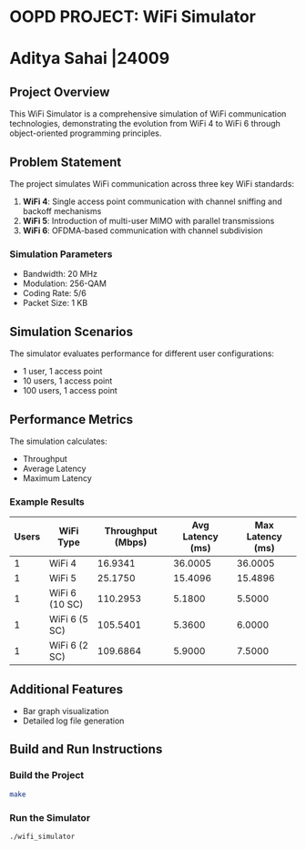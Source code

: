 # OOPD PROJECT: WiFi Simulator
# Aditya Sahai |24009
## Project Overview

This WiFi Simulator is a comprehensive simulation of WiFi communication technologies, demonstrating the evolution from WiFi 4 to WiFi 6 through object-oriented programming principles.

## Problem Statement

The project simulates WiFi communication across three key WiFi standards:
1. **WiFi 4**: Single access point communication with channel sniffing and backoff mechanisms
2. **WiFi 5**: Introduction of multi-user MIMO with parallel transmissions
3. **WiFi 6**: OFDMA-based communication with channel subdivision

### Simulation Parameters
- Bandwidth: 20 MHz
- Modulation: 256-QAM
- Coding Rate: 5/6
- Packet Size: 1 KB

## Simulation Scenarios

The simulator evaluates performance for different user configurations:
- 1 user, 1 access point
- 10 users, 1 access point
- 100 users, 1 access point

## Performance Metrics

The simulation calculates:
- Throughput
- Average Latency
- Maximum Latency

### Example Results

| Users | WiFi Type        | Throughput (Mbps) | Avg Latency (ms) | Max Latency (ms) |
|-------|------------------|-------------------|------------------|------------------|
|     1 |           WiFi 4 |           16.9341 |          36.0005 |          36.0005 |
|     1 |           WiFi 5 |           25.1750 |          15.4096 |          15.4896 |
|     1 |   WiFi 6 (10 SC) |          110.2953 |           5.1800 |           5.5000 |
|     1 |    WiFi 6 (5 SC) |          105.5401 |           5.3600 |           6.0000 |
|     1 |    WiFi 6 (2 SC) |          109.6864 |           5.9000 |           7.5000 |

## Additional Features
- Bar graph visualization
- Detailed log file generation

## Build and Run Instructions

### Build the Project
```bash
make
```

### Run the Simulator
```bash
./wifi_simulator
```


